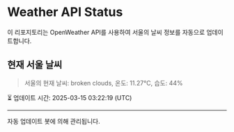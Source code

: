 
# Weather API Status

이 리포지토리는 OpenWeather API를 사용하여 서울의 날씨 정보를 자동으로 업데이트합니다.

## 현재 서울 날씨
> 서울의 현재 날씨: broken clouds, 온도: 11.27°C, 습도: 44%

⏳ 업데이트 시간: 2025-03-15 03:22:19 (UTC)

---
자동 업데이트 봇에 의해 관리됩니다.
